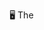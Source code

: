 🖥️ The<Script> Portfolio | 2025 Edition
Welcome to The<Script> Portfolio, a creative showcase built by a group of aspiring developers from Cavite State University - Imus Campus. This midterm project for Web Systems and Technologies 2 (ITEC 106A) is inspired by the classic Windows 95 interface, designed to represent our skills, projects, and profiles in a nostalgic, yet modern format.

🎨 Theme & Concept
Our portfolio mimics a vintage operating system desktop complete with draggable windows, retro scrollbars, a taskbar, and pixel-style icons. The goal? To stand out — both technically and creatively — while celebrating the retro tech aesthetics we love.

🛠 Tech Stack
ReactJS — Component-based frontend framework

React Router v6 — Page routing/navigation

Tailwind CSS — Utility-first styling

Material-UI — UI components (minimal usage for consistency)

React Draggable — Makes windows movable (like real OS)

Framer Motion — Smooth animations

EmailJS — Contact form email functionality

🧩 Features
🧑‍💻 Team Member Profiles – Individual components with bio, skills, and contact info

💾 Projects Window – Categories for Software, Arduino, UI/UX, and Games

🎮 Built-in Dino Game – A hidden gem for nostalgia points!

📁 Fully Draggable App Windows – Simulate real OS multitasking

📨 Contact Form – EmailJS-powered form with retro email design

📟 Responsive Design – Clean on desktop and mobile

🔊 Sound Effects – Mouse clicks, typing, and startup/shutdown sounds

